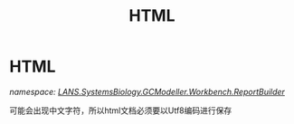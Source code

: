 ﻿---
title: HTML
---

# HTML
_namespace: [LANS.SystemsBiology.GCModeller.Workbench.ReportBuilder](N-LANS.SystemsBiology.GCModeller.Workbench.ReportBuilder.html)_

可能会出现中文字符，所以html文档必须要以Utf8编码进行保存




